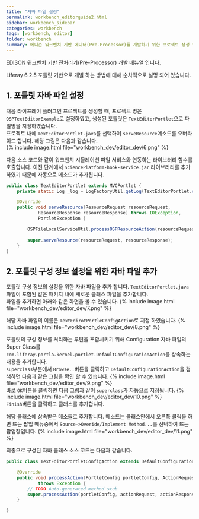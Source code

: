 ```yaml
---
title: "자바 파일 설정"
permalink: workbench_editorguide2.html
sidebar: workbench_sidebar
categories: workbench
tags: [workbench, editor]
folder: workbench
summary: 에디슨 워크벤치 기반 에디터(Pre-Processor)를 개발하기 위한 프로젝트 생성 및 기본 설정에 대한 매뉴얼
---
```


[EDISON](https://edison.re.kr) 워크벤치 기반 전처리기(Pre-Processor) 개발 매뉴얼 입니다.

Liferay 6.2.5 포틀릿 기반으로 개발 하는 방법에 대해 순차적으로 설명 되어 있습니다.


## 1. 포틀릿 자바 파일 설정
처음 라이프레이 플러그인 프로젝트를 생성할 때, 프로젝트 명은 `OSPTextEditorExample`로 설정하였고, 생성된 포틀릿은 `TextEditorPortlet`으로 파일명을 지정하였습니다.<br>
프로젝트 내에 `TextEditorPortlet.java`를 선택하여 `serveResource`메소드를 오버라이드 합니다. 해당 그림은 다음과 같습니다.<br>
{% include image.html file="workbench_dev/editor_dev/6.png" %}<br>

다음 소스 코드와 같이 워크벤치 시뮬레이션 파일 서비스와 연동하는 라이브러리 함수를 호출합니다. 
이전 단계에서 `SciencePlatform-hook-service.jar` 라이브러리를 추가하였기 때문에 자동으로 메소드가 추가됩니다.
<br>

```java
public class TextEditorPortlet extends MVCPortlet {
	private static Log _log = LogFactoryUtil.getLog(TextEditorPortlet.class);

	@Override
	public void serveResource(ResourceRequest resourceRequest,
			ResourceResponse resourceResponse) throws IOException,
			PortletException {

		OSPFileLocalServiceUtil.processOSPResourceAction(resourceRequest, resourceResponse);
		
		super.serveResource(resourceRequest, resourceResponse);
	}
}
```


## 2. 포틀릿 구성 정보 설정을 위한 자바 파일 추가
포틀릿 구성 정보의 설정을 위한 자바 파일을 추가 합니다. `TextEditorPortlet.java`파일이 포함된 같은 패키지 내에 새로운 클래스 파일을 추가합니다.<br>
파일을 추가하면 아래와 같은 화면을 볼 수 있습니다. 
{% include image.html file="workbench_dev/editor_dev/7.png" %}<br>

해당 자바 파일의 이름은 `TextEdirotPortleConfigAction`로 지정 하였습니다.
{% include image.html file="workbench_dev/editor_dev/8.png" %}<br>

포틀릿의 구성 정보를 처리하는 루틴을 포함시키기 위해 Configuration 자바 파일의 Super Class를 `com.liferay.portla.kernel.portlet.DefaultConfigurationAction`를 상속하는 내용을 추가합니다.<br>
`superclass`부분에서 `Browse..`버튼을 클릭하고 `DefaultConfigurationAction`을 검색하면 다음과 같은 그림을 확인 할 수 있습니다.
{% include image.html file="workbench_dev/editor_dev/9.png" %}<br>
바로 `OK`버튼을 클릭하면 다음 그림과 같이 `superclass`가 자동으로 지정됩니다.
{% include image.html file="workbench_dev/editor_dev/10.png" %}<br>
`Finish`버튼을 클릭하고 클래스를 추가합니다.<br>

해당 클래스에 상속받은 메소들르 추가합니다. 메소드는 클래스안에서 오른쯕 클릭을 하면 뜨는 팝업 메뉴중에서 `Source->Overide/Implement Method...`를 선택하여 뜨는 팝업창입니다.
{% include image.html file="workbench_dev/editor_dev/11.png" %}<br>


최종으로 구성된 자바 클래스 소스 코드는 다음과 같습니다.

```java
public class TextEditorPortletConfigAction extends DefaultConfigurationAction {

	@Override
	public void processAction(PortletConfig portletConfig, ActionRequest actionRequest, ActionResponse actionResponse)
			throws Exception {
		// TODO Auto-generated method stub
		super.processAction(portletConfig, actionRequest, actionResponse);
	}

}
```